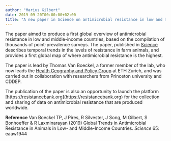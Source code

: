 ```yaml
---
author: "Marius Gilbert"
date: 2019-09-20T00:00:00+02:00
title: "A new paper in Science on antimicrobial resistance in low and middle countries"
---
```


The paper aimed to produce a first global overview of antimicrobial resistance in low and middle-income countries, based on the compilation of thousands of point-prevalence surveys. The paper, published in [Science](https://science.sciencemag.org/content/365/6459/eaaw1944) describes temporal trends in the levels of resistance in farm animals, and provides a first global map of where antimicrobial resistance is the highest. 

The paper is lead by Thomas Van Boeckel, a former member of the lab, who now leads the [Health Geography and Policy Group](https://thomasvanboeckel.wixsite.com/hegep) at ETH Zurich, and was carried out in collaboration with researchers from Princeton university and CDDEP.

The publication of the paper is also an opportunity to launch the platform [https://resistancebank.org](https://resistancebank.org) for the collection and sharing of data on antimicrobial resistance that are produced worldwide.

**Reference** 
Van Boeckel TP, J Pires, R Silvester, J Song, M Gilbert, S Bonhoeffer & R Laxminarayan (2019) Global Trends in Antimicrobial Resistance in Animals in Low- and Middle-Income Countries. *Science* 65: eaaw1944
